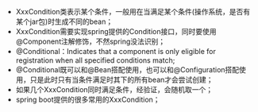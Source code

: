 * XxxCondition类表示某个条件，一般用在当满足某个条件(操作系统，是否有某个jar包)时生成不同的bean；
* XxxCondition需要实现spring提供的Condition接口，同时要使用@Component注解修饰，不然spring没法识别；
* @Conditional：Indicates that a component is only eligible for registration when all specified conditions match;
* @Conditional既可以和@Bean搭配使用，也可以和@Configuration搭配使用，只是此时只有当条件满足时其下的所有bean才会尝试创建；
* 如果几个XxxCondition同时满足条件，经验证，会随机取一个；
* spring boot提供的很多常用的XxxCondition；